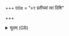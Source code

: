 +++
title = "०९ प्रतीच्यां त्वा दिशि"

+++
<details><summary>मूलम् (GR)</summary>

प्रतीच्यां त्वा दिशि (…) ॥ +++(see 7abcd)+++
</details>